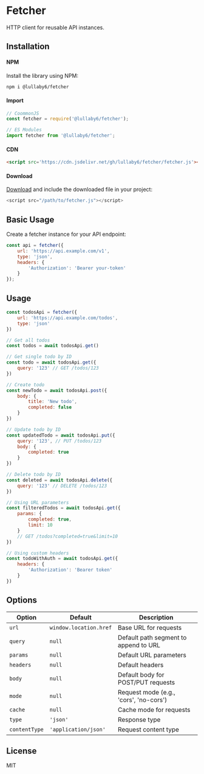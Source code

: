 # Fetcher

HTTP client for reusable API instances.

## Installation

#### NPM

Install the library using NPM:

```bash
npm i @lullaby6/fetcher
```

#### Import

```js
// CoommonJS
const fetcher = require('@lullaby6/fetcher');

// ES Modules
import fetcher from '@lullaby6/fetcher';
```

#### CDN

```html
<script src='https://cdn.jsdelivr.net/gh/lullaby6/fetcher/fetcher.js'></script>
```

#### Download

<a href="https://cdn.jsdelivr.net/gh/lullaby6/fetcher/fetcher.js" target="_blank">Download</a> and include the downloaded file in your project:

```js
<script src="/path/to/fetcher.js"></script>
```

## Basic Usage

Create a fetcher instance for your API endpoint:

```js
const api = fetcher({
    url: 'https://api.example.com/v1',
    type: 'json',
    headers: {
        'Authorization': 'Bearer your-token'
    }
});
```

## Usage

```js
const todosApi = fetcher({
    url: 'https://api.example.com/todos',
    type: 'json'
})

// Get all todos
const todos = await todosApi.get()

// Get single todo by ID
const todo = await todosApi.get({
    query: '123' // GET /todos/123
})

// Create todo
const newTodo = await todosApi.post({
    body: {
        title: 'New todo',
        completed: false
    }
})

// Update todo by ID
const updatedTodo = await todosApi.put({
    query: '123', // PUT /todos/123
    body: {
        completed: true
    }
})

// Delete todo by ID
const deleted = await todosApi.delete({
    query: '123' // DELETE /todos/123
})

// Using URL parameters
const filteredTodos = await todosApi.get({
    params: {
        completed: true,
        limit: 10
    }
    // GET /todos?completed=true&limit=10
})

// Using custom headers
const todoWithAuth = await todosApi.get({
    headers: {
        'Authorization': 'Bearer token'
    }
})
```

## Options

| Option | Default | Description |
|--------|---------|-------------|
| `url` | `window.location.href` | Base URL for requests |
| `query` | `null` | Default path segment to append to URL |
| `params` | `null` | Default URL parameters |
| `headers` | `null` | Default headers |
| `body` | `null` | Default body for POST/PUT requests |
| `mode` | `null` | Request mode (e.g., 'cors', 'no-cors') |
| `cache` | `null` | Cache mode for requests |
| `type` | `'json'` | Response type |
| `contentType` | `'application/json'` | Request content type |

## License

MIT